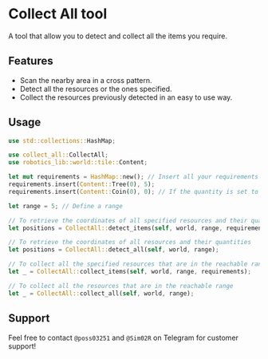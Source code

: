 # Collect All tool

A tool that allow you to detect and collect all the items you require.

## Features

- Scan the nearby area in a cross pattern.
- Detect all the resources or the ones specified.
- Collect the resources previously detected in an easy to use way.

## Usage
```rust
use std::collections::HashMap;

use collect_all::CollectAll;
use robotics_lib::world::tile::Content;

let mut requirements = HashMap::new(); // Insert all your requirements in here
requirements.insert(Content::Tree(0), 5);
requirements.insert(Content::Coin(0), 0); // If the quantity is set to zero it will try to collect all the available coins

let range = 5; // Define a range

// To retrieve the coordinates of all specified resources and their quantities
let positions = CollectAll::detect_items(self, world, range, requirements);

// To retrieve the coordinates of all resources and their quantities
let positions = CollectAll::detect_all(self, world, range);

// To collect all the specified resources that are in the reachable range
let _ = CollectAll::collect_items(self, world, range, requirements);

// To collect all the resources that are in the reachable range
let _ = CollectAll::collect_all(self, world, range);
```

## Support
Feel free to contact `@poss03251` and `@Sim02R` on Telegram for customer support!